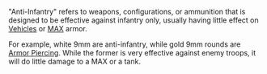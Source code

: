 "Anti-Infantry" refers to weapons, configurations, or ammunition that is
designed to be effective against infantry only, usually having little effect on
[Vehicles](category:_Vehicles.md) or
[MAX](../items/Mechanized_Assault_Exo-Suit.md) armor.

For example, white 9mm are anti-infantry, while gold 9mm rounds are
[Armor Piercing](Armor_Piercing.md). While the former is very effective against
enemy troops, it will do little damage to a MAX or a tank.


